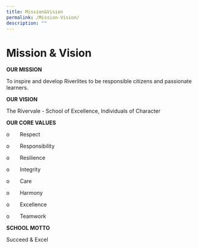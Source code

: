 ```yaml
---
title: Mission&Vision
permalink: /Mission-Vision/
description: ""
---
```


Mission & Vision
================

  

**OUR MISSION**
  
To inspire and develop Riverlites to be responsible citizens and passionate learners.

**OUR VISION**  
  
The Rivervale - School of Excellence, Individuals of Character

**OUR CORE VALUES**  


o       Respect

o       Responsibility

o       Resilience

o       Integrity

o       Care

o       Harmony

o       Excellence

o       Teamwork  

**SCHOOL MOTTO**  
  
Succeed & Excel